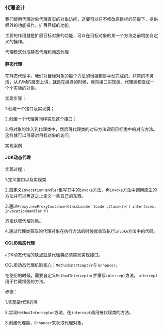 ### 代理设计

我们使用代理对象代理真实的对象访问，这要可以在不修改原目标的前提下，提供额外的功能操作，扩展目标的功能。

主要的作用就是扩展目标对象的功能，可以在目标对象的某一个方法之前增加自定义的操作。

代理模式分成静态代理和动态代理

#### 静态代理

在静态代理中，我们对目标对象的每个方法的增强都是手动完成的。非常的不灵活，从JVM的层面上讲，就是在编译的时候，就将接口实现类、代理类都变成一个个实际的对象。

实现步骤：

1.创建一个接口及实现类；

2.创建一个代理类同样实现这个接口；

3.将对象的注入到代理类中，然后再代理类的对应方法调用目标类中的对应方法。这样就可以屏蔽对目标对象的访问。

实现案例

#### JDK动态代理

实现过程：

1.定义接口以及实现类

2.自定义`InvocationHandler`重写其中的`invoke`方法，再`invoke`方法中调用原生的方法并可以再这之上定义一些自己的东西。

3.通过`Proxy.newProxyInstance(ClassLoader loader,Class<?>[] interfaces, InvocationHandler h)`

方法获取代理对象。

4.通过代理类获取的代理对象在执行方法的时候就会取执行``invoke``方法中的代码。

#### CGLIB动态代理

JDK动态代理的缺点就是代理类必须实现实现接口。

CGLIB动态代理机制核心：`MethodIntrtceptor`与 `Enhancer`。

在使用的时候，需要自定义`MethodInterceptor`并重写`intercept`方法，`intercept`用于拦截增强的方法。

步骤：

1.实现要代理的类

2.实现`MethodInterceptor`方法，在`intercept`调用被代理类的方法。

3.创建代理类，`Enhancer`来获取代理对象。